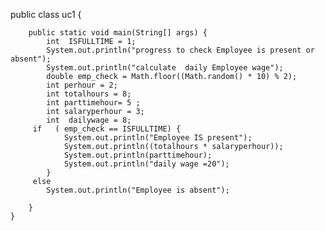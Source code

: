 public class uc1 {

        public static void main(String[] args) {
            int  ISFULLTIME = 1;
            System.out.println("progress to check Employee is present or absent");
            System.out.println("calculate  daily Employee wage");
            double emp_check = Math.floor((Math.random() * 10) % 2);
            int perhour = 2;
            int totalhours = 8;
            int parttimehour= 5 ;
            int salaryperhour = 3;
            int  dailywage = 8;
         if   ( emp_check == ISFULLTIME) {
                System.out.println("Employee IS present");
                System.out.println((totalhours * salaryperhour));
                System.out.println(parttimehour);
                System.out.println("daily wage =20");
            }
         else
            System.out.println("Employee is absent");

        }
    }
